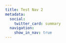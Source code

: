```yaml
---
title: Test Nav 2
metadata:
  social:
    twitter_card: summary
  navigation:
    show_in_nav: true
---
```


